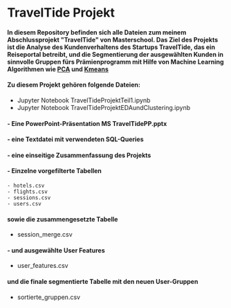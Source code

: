 # TravelTide Projekt
#### In diesem Repository befinden sich alle Dateien zum meinem Abschlussprojekt "TravelTide" von Masterschool. Das Ziel des Projekts ist die Analyse des Kundenverhaltens des Startups TravelTide, das ein Reiseportal betreibt, und die Segmentierung der ausgewählten Kunden in sinnvolle Gruppen fürs Prämienprogramm mit Hilfe von Machine Learning Algorithmen wie [PCA](https://en.wikipedia.org/wiki/Principal_component_analysis) und [Kmeans](https://en.wikipedia.org/wiki/K-means_clustering)
#### Zu diesem Projekt gehören folgende Dateien:
- Jupyter Notebook TravelTideProjektTeil1.ipynb
- Jupyter Notebook TravelTideProjektEDAundClustering.ipynb 
#### - Eine PowerPoint-Präsentation MS TravelTidePP.pptx
#### - eine Textdatei mit verwendeten SQL-Queries 
#### - eine einseitige Zusammenfassung des Projekts 
#### - Einzelne vorgefilterte Tabellen 
    - hotels.csv
    - flights.csv
    - sessions.csv
    - users.csv
####  sowie die zusammengesetzte Tabelle 
- session_merge.csv
 ####   - und ausgewählte User Features 
 - user_features.csv 
#### und die finale segmentierte Tabelle mit den neuen User-Gruppen 
- sortierte_gruppen.csv 
